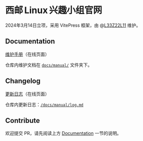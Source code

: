 # 西邮 Linux 兴趣小组官网

2024年3月14日立项，采用 VitePress 框架，由 @[L33Z22L11](https://github.com/L33Z22L11) 维护。

## Documentation

[维护手册](https://xiyoulinux.com/manual/)（在线页面）

仓库内维护文档在 [`docs/manual/`](/docs/manual/) 文件夹下。

## Changelog

[更新日志](https://xiyoulinux.com/manual/log.html)（在线页面）

仓库内更新日志：[`/docs/manual/log.md`](/docs/manual/log)

## Contribute

欢迎提交 PR，请先阅读上方 [Documentation](#Documentation) 一节的说明。